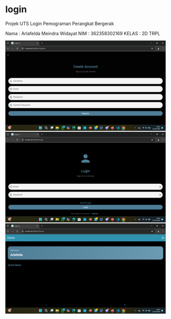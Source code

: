 # login

Projek UTS Login Pemograman Perangkat Bergerak

Nama    : Arlafelda Meindra Widayat
NIM     : 362358302169
KELAS   : 2D TRPL



![Bagian register](<Screenshot 2024-10-25 094513.png>)
![Bagian Login](<Screenshot 2024-10-25 094445.png>)
![Bagian home](<Screenshot 2024-10-25 094537.png>)